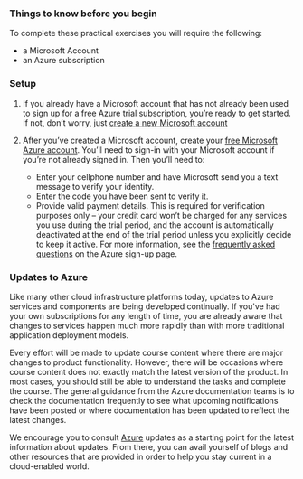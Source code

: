 
### Things to know before you begin

To complete these practical exercises you will require the following:
- a Microsoft Account
- an Azure subscription

### Setup

1. If you already have a Microsoft account that has not already been used to sign up for a free Azure trial subscription, you’re ready to get started. If not, don’t worry, just [create a new Microsoft account](https://aka.ms/edx-devops200.4x-msa)

2. After you’ve created a Microsoft account, create your [free Microsoft Azure account](https://aka.ms/edx-devops200.4x-az2). You’ll need to sign-in with your Microsoft account if you’re not already signed in. Then you’ll need to:
    - Enter your cellphone number and have Microsoft send you a text message to verify your identity.
    - Enter the code you have been sent to verify it.
    - Provide valid payment details. This is required for verification purposes only – your credit card won’t be charged for any services you use during the trial period, and the account is automatically deactivated at the end of the trial period unless you explicitly decide to keep it active.  For more information, see the [frequently asked questions](https://azure.microsoft.com/en-us/free/free-account-faq/) on the Azure sign-up page.

### Updates to Azure

Like many other cloud infrastructure platforms today, updates to Azure services and components are being developed continually. If you've had your own subscriptions for any length of time, you are already aware that changes to services happen much more rapidly than with more traditional application deployment models.

Every effort will be made to update course content where there are major changes to product functionality. However, there will be occasions where course content does not exactly match the latest version of the product. In most cases, you should still be able to understand the tasks and complete the course. The general guidance from the Azure documentation teams is to check the documentation frequently to see what upcoming notifications have been posted or where documentation has been updated to reflect the latest changes.

We encourage you to consult [Azure](https://azure.microsoft.com/en-us/updates/) updates as a starting point for the latest information about updates. From there, you can avail yourself of blogs and other resources that are provided in order to help you stay current in a cloud-enabled world.
